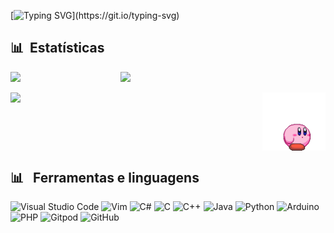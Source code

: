 [![Typing SVG](https://readme-typing-svg.herokuapp.com/?color=FF6970&size=35&left=true&vCenter=true&width=1000&lines=Oiê!+eu+sou+a+Iza!;Eu+curso+informática+no+Coltec-UFMG;Seja+bem+vindo+ao+meu+perfil!)](https://git.io/typing-svg)


## 📊 &nbsp;Estatísticas

<div style="display: flex; flex-direction: row;">
  
  <img style="height: auto; width: 35%;" class="img" src="https://github-readme-stats.vercel.app/api/top-langs/?username=Izaazz&layout=compact&theme=dark&hide=ShaderLab,HLSL,ASP.NET&)](https://github.com/Izaazz/github-readme-stats"/>

  <img style= "height: auto; width: 46%;" class="img" src="https://github-readme-stats.vercel.app/api?username=Izaazz&hide=contribs,prs&show_icons=true&bg_color=0d1116&title_color=FF6970&text_color=CBDFCB&icon_color=2BB0F0&hide_rank=true" />

 </div>

<br>

<div style="display: flex; flex-direction: row;">
  

  <img style="height: auto; width: 45%;" class="img" src="https://github-readme-streak-stats.herokuapp.com/?user=Izaazz&theme=dark&count_private=true&bg_color=0d1116&title_color=FF6970&text_color=CBDFCB&icon_color=2BB0F0" />
&#8287;&#8287;&#8287;&#8287;&#8287;&#8287;&#8287;&#8287;&#8287;&#8287;&#8287;&#8287;&#8287;&#8287;&#8287;&#8287;&#8287;&#8287;&#8287;&#8287;&#8287;&#8287;&#8287;&#8287;&#8287;&#8287;&#8287;&#8287;&#8287;&#8287;&#8287;&#8287;&#8287;&#8287;&#8287;&#8287;&#8287;&#8287;&#8287;&#8287;&#8287;&#8287;&#8287;&#8287;&#8287;&#8287;&#8287;&#8287;&#8287;&#8287;&#8287;&#8287;&#8287;&#8287;&#8287;&#8287;&#8287;
  <img width="20%" src="https://github.com/Izaazz/Izaazz/blob/main/kirby.gif">

</div>

## 📊 &nbsp; Ferramentas e linguagens

![Visual Studio Code](https://img.shields.io/badge/Visual%20Studio%20Code-0078d7.svg?style=for-the-badge&logo=visual-studio-code&logoColor=white)
![Vim](https://img.shields.io/badge/VIM-%2311AB00.svg?style=for-the-badge&logo=vim&logoColor=white)
![C#](https://img.shields.io/badge/c%23-%23239120.svg?style=for-the-badge&logo=c-sharp&logoColor=white)
![C](https://img.shields.io/badge/c-%2300599C.svg?style=for-the-badge&logo=c&logoColor=white)
![C++](https://img.shields.io/badge/c++-%2300599C.svg?style=for-the-badge&logo=c%2B%2B&logoColor=white)
![Java](https://img.shields.io/badge/java-%23ED8B00.svg?style=for-the-badge&logo=openjdk&logoColor=white)
![Python](https://img.shields.io/badge/python-3670A0?style=for-the-badge&logo=python&logoColor=ffdd54)
![Arduino](https://img.shields.io/badge/-Arduino-00979D?style=for-the-badge&logo=Arduino&logoColor=white)
![PHP](https://img.shields.io/badge/php-%23777BB4.svg?style=for-the-badge&logo=php&logoColor=white)
![Gitpod](https://img.shields.io/badge/gitpod-f06611.svg?style=for-the-badge&logo=gitpod&logoColor=white)
![GitHub](https://img.shields.io/badge/github-%23121011.svg?style=for-the-badge&logo=github&logoColor=white)


